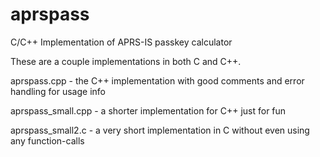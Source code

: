 # aprspass
C/C++ Implementation of APRS-IS passkey calculator


These are a couple implementations in both C and C++.

aprspass.cpp - the C++ implementation with good comments and error handling for usage info

aprspass_small.cpp - a shorter implementation for C++ just for fun

aprspass_small2.c - a very short implementation in C without even using any function-calls
